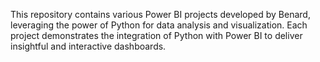 This repository contains various Power BI projects developed by Benard, leveraging the power of Python for data analysis and visualization. Each project demonstrates the integration of Python with Power BI to deliver insightful and interactive dashboards.
